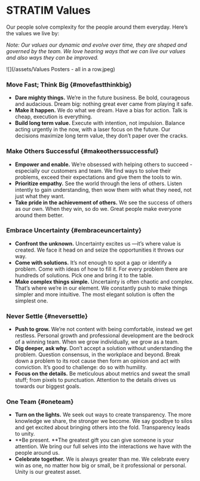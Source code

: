 # STRATIM Values

Our people solve complexity for the people around them everyday. Here’s the values we live by:

_Note: Our values our dynamic and evolve over time, they are shaped and governed by the team. We love hearing ways that we can live our values and also ways they can be improved._

![](/assets/Values Posters - all in a row.jpeg)

### Move Fast; Think Big {#movefastthinkbig}

* **Dare mighty things.** We’re in the future business. Be bold, courageous and audacious. Dream big: nothing great ever came from playing it safe.
* **Make it happen.** We do what we dream. Have a bias for action. Talk is cheap, execution is everything.
* **Build long term value.** Execute with intention, not impulsion. Balance acting urgently in the now, with a laser focus on the future. Our decisions maximize long term value, they don’t paper over the cracks.

### Make Others Successful {#makeotherssuccessful}

* **Empower and enable.** We’re obsessed with helping others to succeed - especially our customers and team. We find ways to solve their problems, exceed their expectations and give them the tools to win.
* **Prioritize empathy.** See the world through the lens of others. Listen intently to gain understanding, then wow them with what they need, not just what they want.
* **Take pride in the achievement of others.** We see the success of others as our own. When they win, so do we. Great people make everyone around them better.

### Embrace Uncertainty {#embraceuncertainty}

* **Confront the unknown.** Uncertainty excites us —it’s where value is created. We face it head on and seize the opportunities it throws our way.
* **Come with solutions.** It’s not enough to spot a gap or identify a problem. Come with ideas of how to fill it. For every problem there are hundreds of solutions. Pick one and bring it to the table. 
* **Make complex things simple.** Uncertainty is often chaotic and complex. That’s where we’re in our element. We constantly push to make things simpler and more intuitive. The most elegant solution is often the simplest one. 

### Never Settle {#neversettle}

* **Push to grow.** We’re not content with being comfortable, instead we get restless. Personal growth and professional development are the bedrock of a winning team. When we grow individually, we grow as a team.
* **Dig deeper, ask why.** Don’t accept a solution without understanding the problem. Question consensus, in the workplace and beyond. Break down a problem to its root cause then form an opinion and act with conviction. It’s good to challenge: do so with humility.
* **Focus on the details.** Be meticulous about metrics and sweat the small stuff; from pixels to punctuation. Attention to the details drives us towards our biggest goals.  

### One Team {#oneteam}

* **Turn on the lights.** We seek out ways to create transparency. The more knowledge we share, the stronger we become. We say goodbye to silos and get excited about bringing others into the fold. Transparency leads to unity.
* **Be present. **The greatest gift you can give someone is your attention. We bring our full selves into the interactions we have with the people around us.
* **Celebrate together.** We is always greater than me. We celebrate every win as one, no matter how big or small, be it professional or personal. Unity is our greatest asset.



